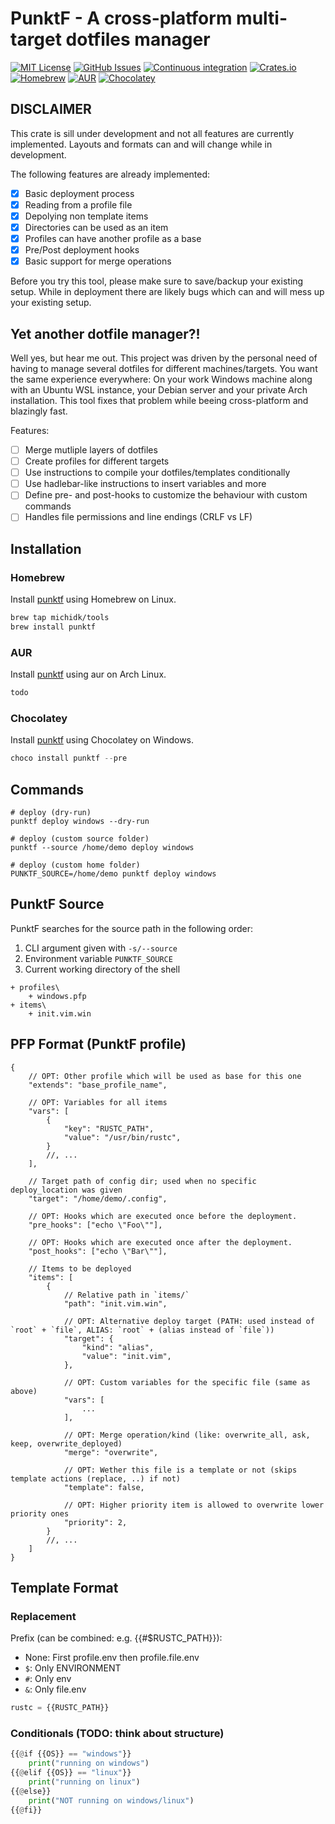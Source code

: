 # PunktF - A cross-platform multi-target dotfiles manager

[![MIT License](https://img.shields.io/github/license/Shemnei/punktf)](https://choosealicense.com/licenses/mit/) [![GitHub Issues](https://img.shields.io/github/issues/Shemnei/punktf)](https://github.com/Shemnei/punktf/issues?q=is%3Aissue+is%3Aopen+sort%3Aupdated-desc) [![Continuous integration](https://github.com/Shemnei/punktf/workflows/Continuous%20Integration/badge.svg)](https://github.com/Shemnei/punktf/actions) [![Crates.io](https://img.shields.io/crates/v/punktf)](https://crates.io/crates/punktf) [![Homebrew](https://img.shields.io/badge/dynamic/json.svg?url=https://raw.githubusercontent.com/michidk/homebrew-tools/main/Info/punktf.json&query=$.versions.stable&label=homebrew)](https://github.com/michidk/homebrew-tools/blob/main/Formula/punktf.rb) [![AUR](https://img.shields.io/aur/version/punktf)](https://aur.archlinux.org/packages/punktf) [![Chocolatey](https://img.shields.io/chocolatey/v/git?include_prereleases)](https://community.chocolatey.org/packages/punktf)

## DISCLAIMER

This crate is sill under development and not all features are currently implemented.
Layouts and formats can and will change while in development.

The following features are already implemented:

- [x] Basic deployment process
- [x] Reading from a profile file
- [x] Depolying non template items
- [x] Directories can be used as an item
- [x] Profiles can have another profile as a base
- [x] Pre/Post deployment hooks
- [x] Basic support for merge operations

Before you try this tool, please make sure to save/backup your existing setup.
While in deployment there are likely bugs which can and will mess up your
existing setup.

## Yet another dotfile manager?!

Well yes, but hear me out. This project was driven by the personal need of having to manage several dotfiles for different machines/targets. You want the same experience everywhere: On your work Windows machine along with an Ubuntu WSL instance, your Debian server and your private Arch installation. This tool fixes that problem while beeing cross-platform and blazingly fast.

Features:
- [ ] Merge mutliple layers of dotfiles
- [ ] Create profiles for different targets
- [ ] Use instructions to compile your dotfiles/templates conditionally
- [ ] Use hadlebar-like instructions to insert variables and more
- [ ] Define pre- and post-hooks to customize the behaviour with custom commands
- [ ] Handles file permissions and line endings (CRLF vs LF)

## Installation

### Homebrew
Install [punktf](https://github.com/michidk/homebrew-tools/blob/main/Formula/punktf.rb) using Homebrew on Linux.
```sh
brew tap michidk/tools
brew install punktf
```

### AUR
Install [punktf](https://aur.archlinux.org/packages/punktf) using aur on Arch Linux.
```sh
todo
```

### Chocolatey
Install [punktf](https://community.chocolatey.org/packages/punktf) using Chocolatey on Windows.
```powershell
choco install punktf --pre
```

## Commands

```shell
# deploy (dry-run)
punktf deploy windows --dry-run

# deploy (custom source folder)
punktf --source /home/demo deploy windows

# deploy (custom home folder)
PUNKTF_SOURCE=/home/demo punktf deploy windows
```

## PunktF Source

PunktF searches for the source path in the following order:

1) CLI argument given with `-s/--source`
2) Environment variable `PUNKTF_SOURCE`
3) Current working directory of the shell

```
+ profiles\
	+ windows.pfp
+ items\
	+ init.vim.win
```

## PFP Format (PunktF profile)

```json5
{
	// OPT: Other profile which will be used as base for this one
	"extends": "base_profile_name",

	// OPT: Variables for all items
	"vars": [
		{
			"key": "RUSTC_PATH",
			"value": "/usr/bin/rustc",
		}
		//, ...
	],

	// Target path of config dir; used when no specific deploy_location was given
	"target": "/home/demo/.config",

	// OPT: Hooks which are executed once before the deployment.
	"pre_hooks": ["echo \"Foo\""],

	// OPT: Hooks which are executed once after the deployment.
	"post_hooks": ["echo \"Bar\""],

	// Items to be deployed
	"items": [
		{
			// Relative path in `items/`
			"path": "init.vim.win",

			// OPT: Alternative deploy target (PATH: used instead of `root` + `file`, ALIAS: `root` + (alias instead of `file`))
			"target": {
				"kind": "alias",
				"value": "init.vim",
			},

			// OPT: Custom variables for the specific file (same as above)
			"vars": [
				...
			],

			// OPT: Merge operation/kind (like: overwrite_all, ask, keep, overwrite_deployed)
			"merge": "overwrite",

			// OPT: Wether this file is a template or not (skips template actions (replace, ..) if not)
			"template": false,

			// OPT: Higher priority item is allowed to overwrite lower priority ones
			"priority": 2,
		}
		//, ...
	]
}
```

## Template Format

### Replacement

Prefix (can be combined: e.g. {{#$RUSTC_PATH}}):

- None: First profile.env then profile.file.env
- `$`: Only ENVIRONMENT
- `#`: Only env
- `&`: Only file.env

```python
rustc = {{RUSTC_PATH}}
```

### Conditionals (TODO: think about structure)

```python
{{@if {{OS}} == "windows"}}
	print("running on windows")
{{@elif {{OS}} == "linux"}}
	print("running on linux")
{{@else}}
	print("NOT running on windows/linux")
{{@fi}}
```
